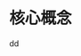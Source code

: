 核心概念
================================================================================


































dd
